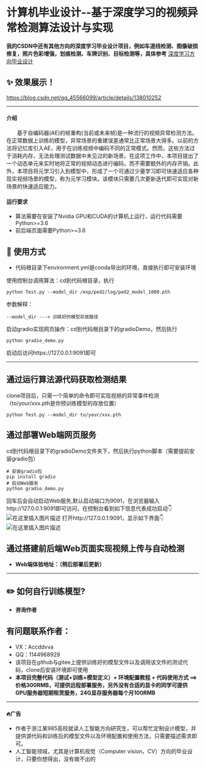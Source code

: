 # 计算机毕业设计--基于深度学习的视频异常检测算法设计与实现

**我的CSDN中还有其他方向的深度学习毕业设计项目，例如车道线检测、图像破损修复，照片色彩增强，划痕检测、车牌识别、目标检测等，具体参考**
[深度学习方向毕业设计](https://blog.csdn.net/qq_45566099/category_12507289.html)

## :sparkles: 效果展示！

https://blog.csdn.net/qq_45566099/article/details/138010252


<hr>

#### 介绍
&emsp;&emsp;基于自编码器(AE)的帧重构(当前或未来帧)是一种流行的视频异常检测方法。在正常数据上训练的模型，异常场景的重建误差通常比正常场景大得多。以前的方法将记忆库引入AE，用于在训练视频中编码不同的正常模式。然而，这些方法过于消耗内存，无法处理测试数据中未见过的新场景。在这项工作中，本项目提出了一个动态单元来实时地将正常的视频动态进行编码，而不需要额外的内存开销。此外，本项目将元学习引入到模型中，形成了一个可通过少量学习即可快速适应各种现实视频场景的模型，称为元学习模块。该模块只需要几次更新迭代即可实现对新场景的快速适应能力。

#### 运行要求
- 算法需要在安装了Nvidia GPU和CUDA的计算机上运行，运行代码需要Python>=3.6
- 前后端页面需要Python>=3.6

## :rocket: 使用方式

- 代码根目录下environment.yml是conda导出的环境，直接执行即可安装环境

使用控制台调用算法：cd到代码根目录，执行

```
python Test.py --model_dir /exp/ped2/log/ped2_model_1000.pth
```

参数解释：

```
--model_dir ---> 训练好的模型存放路径
```


启动gradio实现网页操作：cd到代码根目录下的gradioDemo，然后执行

```
python gradio_demo.py
```

启动后访问https://127.0.0.1:9091即可

<hr>

## 通过运行算法源代码获取检测结果
clone项目后，只需一个简单的命令即可实现视频的异常事件检测（to/your/xxx.pth是你预训练模型的存放位置）

```
python Test.py --model_dir to/your/xxx.pth
```

## 通过部署Web端网页服务
cd到代码根目录下的gradioDemo文件夹下，然后执行python脚本（需要提前安装gradio包）
```
# 安装gradio包
pip install gradio 
# 启动Web服务
python gradio_demo.py
```
回车后会自动启动Web服务,默认启动端口为9091，在浏览器输入http://127.0.0.1:9091即可访问，在控制台看到如下信息代表成功启动👇
![在这里插入图片描述](https://img-blog.csdnimg.cn/direct/c1a73a1a7d1f4f0091ec35b5215070c1.png#pic_center)
打开http://127.0.0.1:9091，显示如下界面👇
![在这里插入图片描述](https://img-blog.csdnimg.cn/direct/8986e1b9607f485bbcf18e30a7f81abe.png#pic_center)



## 通过搭建前后端Web页面实现视频上传与自动检测

- **Web端体验地址：（稍后部署后更新）**

<hr>

## :pencil2:	如何自行训练模型?

- **咨询作者**

## 有问题联系作者：
- VX：Accddvva
- QQ：1144968929
- 该项目在github与gitee上提供训练好的模型文件以及调用该文件的测试代码，clone后安装环境即可使用
- **本项目完整代码（测试+训练+模型定义）+ 环境配置教程 + 代码使用方式 ==> 价格300RMB，可提供远程部署服务，另外没有合适的显卡的同学可提供GPU服务器短期租赁服务，24G显存服务器每个月100RMB**

<hr>

#### :fire:广告
- 作者于浙江某985高校就读人工智能方向研究生，可以帮忙定制设计模型，并提供源代码和训练后的模型文件以及环境配置和使用方法，只需要描述需求即可。
- 人工智能领域，尤其是计算机视觉（Computer vision，CV）方向的毕业设计，只要你想得出，没有做不出的
